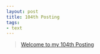 ```yaml
---
layout: post
title: 104th Posting
tags: 
- text
---
```


> [Welcome to my 104th Posting](https://janghan-kor.tistory.com/517)
